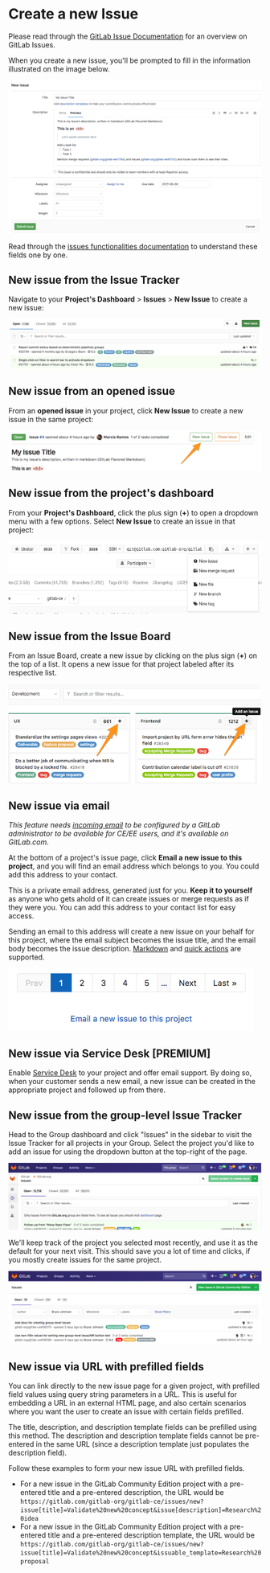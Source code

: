 # Create a new Issue

Please read through the [GitLab Issue Documentation](index.md) for an overview on GitLab Issues.

When you create a new issue, you'll be prompted to fill in
the information illustrated on the image below.

![New issue from the issues list](img/new_issue.png)

Read through the [issues functionalities documentation](issues_functionalities.md#issues-functionalities)
to understand these fields one by one.

## New issue from the Issue Tracker

Navigate to your **Project's Dashboard** > **Issues** > **New Issue** to create a new issue:

![New issue from the issue list view](img/new_issue_from_tracker_list.png)

## New issue from an opened issue

From an **opened issue** in your project, click **New Issue** to create a new
issue in the same project:

![New issue from an open issue](img/new_issue_from_open_issue.png)

## New issue from the project's dashboard

From your **Project's Dashboard**, click the plus sign (**+**) to open a dropdown
menu with a few options. Select **New Issue** to create an issue in that project:

![New issue from a project's dashboard](img/new_issue_from_projects_dashboard.png)

## New issue from the Issue Board

From an Issue Board, create a new issue by clicking on the plus sign (**+**) on the top of a list.
It opens a new issue for that project labeled after its respective list.

![From the issue board](img/new_issue_from_issue_board.png)

## New issue via email

*This feature needs [incoming email](../../../administration/incoming_email.md)
to be configured by a GitLab administrator to be available for CE/EE users, and
it's available on GitLab.com.*

At the bottom of a project's issue page, click
**Email a new issue to this project**, and you will find an email address
which belongs to you. You could add this address to your contact.

This is a private email address, generated just for you.
**Keep it to yourself** as anyone who gets ahold of it can create issues or
merge requests as if they were you. You can add this address to your contact
list for easy access.

Sending an email to this address will create a new issue on your behalf for
this project, where the email subject becomes the issue title, and the email
body becomes the issue description. [Markdown] and [quick actions] are
supported.

![Bottom of a project issues page](img/new_issue_from_email.png)

## New issue via Service Desk **[PREMIUM]**

Enable [Service Desk](../service_desk.md) to your project and offer email support.
By doing so, when your customer sends a new email, a new issue can be created in
the appropriate project and followed up from there.

## New issue from the group-level Issue Tracker

Head to the Group dashboard and click "Issues" in the sidebar to visit the Issue Tracker
for all projects in your Group. Select the project you'd like to add an issue for
using the dropdown button at the top-right of the page.

![Select project to create issue](img/select_project_from_group_level_issue_tracker.png)

We'll keep track of the project you selected most recently, and use it as the default
for your next visit. This should save you a lot of time and clicks, if you mostly
create issues for the same project.

![Create issue from group-level issue tracker](img/create_issue_from_group_level_issue_tracker.png)

## New issue via URL with prefilled fields

You can link directly to the new issue page for a given project, with prefilled
field values using query string parameters in a URL. This is useful for embedding 
a URL in an external HTML page, and also certain scenarios where you want the user to 
create an issue with certain fields prefilled.

The title, description, and description template fields can be prefilled using 
this method. The description and description template fields cannot be pre-entered
in the same URL (since a description template just populates the description field).

Follow these examples to form your new issue URL with prefilled fields.

- For a new issue in the GitLab Community Edition project with a pre-entered title
and a pre-entered description, the URL would be `https://gitlab.com/gitlab-org/gitlab-ce/issues/new?issue[title]=Validate%20new%20concept&issue[description]=Research%20idea`
- For a new issue in the GitLab Community Edition project with a pre-entered title
and a pre-entered description template, the URL would be `https://gitlab.com/gitlab-org/gitlab-ce/issues/new?issue[title]=Validate%20new%20concept&issuable_template=Research%20proposal`

[Markdown]: ../../markdown.md
[quick actions]: ../quick_actions.md
